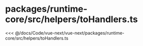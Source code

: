 # packages/runtime-core/src/helpers/toHandlers.ts

<<< @/docs/Code/vue-next/vue-next/packages/runtime-core/src/helpers/toHandlers.ts
